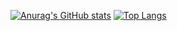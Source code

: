 [![Anurag's GitHub stats](https://github-readme-stats.vercel.app/api?username=Shell4026)](https://github.com/anuraghazra/github-readme-stats)
[![Top Langs](https://github-readme-stats.vercel.app/api/top-langs/?username=Shell4026)](https://github.com/anuraghazra/github-readme-stats)

